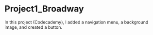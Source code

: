 # Project1_Broadway
In this project (Codecademy), I added a navigation menu, a background image, and created a button.
